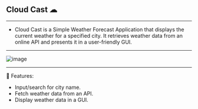 
 ## Cloud Cast ☁
-----------------

- Cloud Cast is a Simple Weather Forecast Application that displays the current weather for a specified city. It retrieves weather data from an online API and presents it in a user-friendly GUI.
----------------------
![image](https://github.com/Tharul-J/Cloud-Cast/assets/171511675/5b6077cd-9220-4814-b4fe-b6d90355bb52)

----------------------

🔗 Features:

   - Input/search for city name.
   - Fetch weather data from an API.
   - Display weather data in a GUI.
